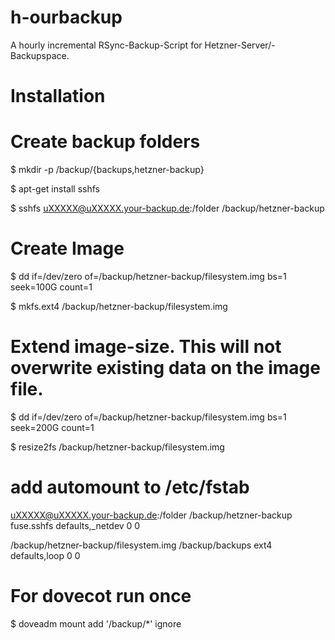# h-ourbackup
A hourly incremental RSync-Backup-Script for Hetzner-Server/-Backupspace.

# Installation
# Create backup folders
$ mkdir -p /backup/{backups,hetzner-backup}

$ apt-get install sshfs

$ sshfs uXXXXX@uXXXXX.your-backup.de:/folder /backup/hetzner-backup

# Create Image
$ dd if=/dev/zero of=/backup/hetzner-backup/filesystem.img bs=1 seek=100G count=1

$ mkfs.ext4 /backup/hetzner-backup/filesystem.img

# Extend image-size. This will not overwrite existing data on the image file.
$ dd if=/dev/zero of=/backup/hetzner-backup/filesystem.img bs=1 seek=200G count=1

$ resize2fs /backup/hetzner-backup/filesystem.img

# add automount to /etc/fstab
uXXXXX@uXXXXX.your-backup.de:/folder /backup/hetzner-backup fuse.sshfs defaults,_netdev 0 0

/backup/hetzner-backup/filesystem.img /backup/backups ext4 defaults,loop 0 0

# For dovecot run once
$ doveadm mount add '/backup/*' ignore
